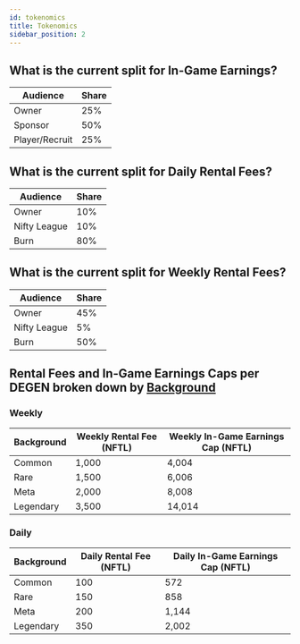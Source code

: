 ```yaml
---
id: tokenomics
title: Tokenomics
sidebar_position: 2
---
```


## What is the current split for In-Game Earnings?

| Audience       | Share |
| -------------- | ----- |
| Owner          | 25%   |
| Sponsor        | 50%   |
| Player/Recruit | 25%   |

## What is the current split for Daily Rental Fees?

| Audience     | Share |
| ------------ | ----- |
| Owner        | 10%   |
| Nifty League | 10%   |
| Burn         | 80%   |

## What is the current split for Weekly Rental Fees?

| Audience     | Share |
| ------------ | ----- |
| Owner        | 45%   |
| Nifty League | 5%    |
| Burn         | 50%   |

## Rental Fees and In-Game Earnings Caps per DEGEN broken down by [Background](https://niftyleague.com/docs/overview/degens/backgrounds)

### Weekly

| Background | Weekly Rental Fee (NFTL) | Weekly In-Game Earnings Cap (NFTL) |
| ---------- | ------------------------ | ---------------------------------- |
| Common     | 1,000                    | 4,004                              |
| Rare       | 1,500                    | 6,006                              |
| Meta       | 2,000                    | 8,008                              |
| Legendary  | 3,500                    | 14,014                             |

### Daily

| Background | Daily Rental Fee (NFTL)| Daily In-Game Earnings Cap (NFTL)|
| ---------- | ---------------------- | -------------------------------- |
| Common     | 100                    | 572                              | 
| Rare       | 150                    | 858                              | 
| Meta       | 200                    | 1,144                            |
| Legendary  | 350                    | 2,002                            | 
